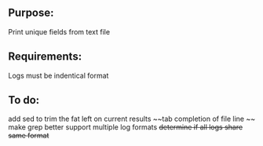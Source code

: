 ## Purpose:
  Print unique fields from text file 

## Requirements: 
  Logs must be indentical format

## To do:
  add sed to trim the fat left on current results
  ~~tab completion of file line ~~
  make grep better
  support multiple log formats
  ~~determine if all logs share same format~~
 
    
